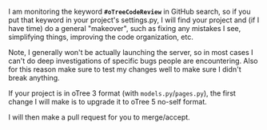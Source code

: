I am monitoring the keyword **`#oTreeCodeReview`** in GitHub search, so if you put that keyword in your project's settings.py, I will find your project and (if I have time) do a general "makeover", such as fixing any mistakes I see, simplifying things, improving the code organization, etc. 

Note, I generally won't be actually launching the server, so in most cases I can't do deep investigations of specific bugs people are encountering. Also for this reason make sure to test my changes well to make sure I didn't break anything.

If your project is in oTree 3 format (with `models.py`/`pages.py`), the first change I will make is to upgrade it to oTree 5 no-self format.

I will then make a pull request for you to merge/accept.
